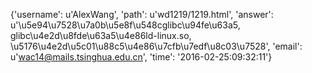 {'username': u'AlexWang', 'path': u'wd1219/1219.html', 'answer': u'\u5e94\u7528\u7a0b\u5e8f\u548cglibc\u94fe\u63a5, glibc\u4e2d\u8fde\u63a5\u4e86ld-linux.so, \u5176\u4e2d\u5c01\u88c5\u4e86\u7cfb\u7edf\u8c03\u7528', 'email': u'wac14@mails.tsinghua.edu.cn', 'time': '2016-02-25:09:32:11'}